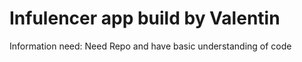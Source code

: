 # Infulencer app build by Valentin

Information need: Need Repo and have basic understanding of code
